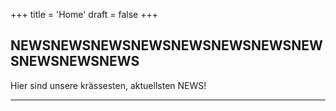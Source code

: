 +++
title = 'Home'
draft = false
+++

## NEWSNEWSNEWSNEWSNEWSNEWSNEWSNEWSNEWSNEWSNEWS

Hier sind unsere krässesten, aktuellsten NEWS!

---
